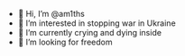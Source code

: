- 👋 Hi, I’m @am1ths
- 👀 I’m interested in stopping war in Ukraine
- 🌱 I’m currently crying and dying inside
- 💞️ I’m looking for freedom

<!---
am1ths/am1ths is a ✨ special ✨ repository because its `README.md` (this file) appears on your GitHub profile.
You can click the Preview link to take a look at your changes.
--->
